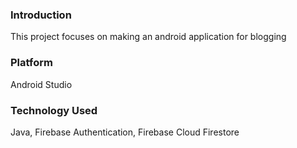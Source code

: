 ### Introduction
This project focuses on making an android application for blogging
### Platform
Android Studio
### Technology Used
Java, Firebase Authentication, Firebase Cloud Firestore
